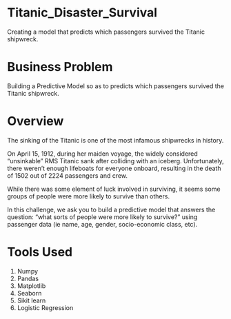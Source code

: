 # Titanic_Disaster_Survival
Creating a model that predicts which passengers survived the Titanic shipwreck.

# Business Problem
Building a Predictive Model so as to predicts which passengers survived the Titanic shipwreck.

# Overview
The sinking of the Titanic is one of the most infamous shipwrecks in history.

On April 15, 1912, during her maiden voyage, the widely considered “unsinkable” RMS Titanic sank after colliding with an iceberg. Unfortunately, there weren’t enough lifeboats for everyone onboard, resulting in the death of 1502 out of 2224 passengers and crew.

While there was some element of luck involved in surviving, it seems some groups of people were more likely to survive than others.

In this challenge, we ask you to build a predictive model that answers the question: “what sorts of people were more likely to survive?” using passenger data (ie name, age, gender, socio-economic class, etc).

# Tools Used 
1. Numpy
2. Pandas
3. Matplotlib
4. Seaborn
5. Sikit learn
6. Logistic Regression
